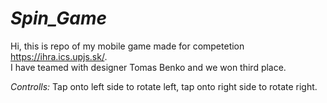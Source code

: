 # <em>Spin_Game</em>
Hi, this is repo of my mobile game made for competetion https://ihra.ics.upjs.sk/. <br>
I have teamed with designer Tomas Benko and we won third place. <br>

<em>Controlls:</em> Tap onto left side to rotate left, tap onto right side to rotate right.

